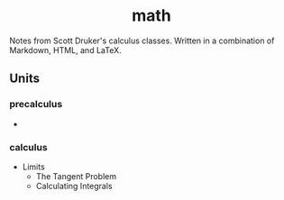 <h1 align=center> math </h1>

Notes from Scott Druker's calculus classes. Written in a combination of Markdown, HTML, and LaTeX.

## Units

### precalculus

- 

### calculus

- Limits
  - The Tangent Problem
  - Calculating Integrals
